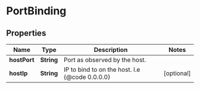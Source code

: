 # PortBinding

## Properties
Name | Type | Description | Notes
------------ | ------------- | ------------- | -------------
**hostPort** | **String** | Port as observed by the host. | 
**hostIp** | **String** | IP to bind to on the host. I.e {@code 0.0.0.0} |  [optional]
